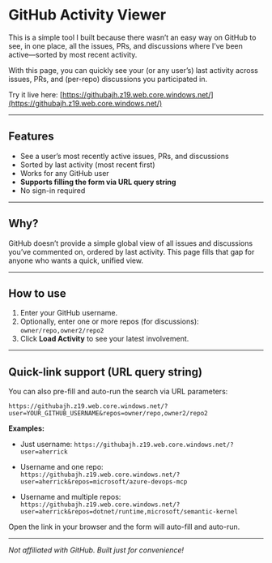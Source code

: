 # GitHub Activity Viewer

This is a simple tool I built because there wasn’t an easy way on GitHub to see, in one place, all the issues, PRs, and discussions where I’ve been active—sorted by most recent activity.

With this page, you can quickly see your (or any user’s) last activity across issues, PRs, and (per-repo) discussions you participated in.

Try it live here:
[https://githubajh.z19.web.core.windows.net/](https://githubajh.z19.web.core.windows.net/)

---

## Features

* See a user’s most recently active issues, PRs, and discussions
* Sorted by last activity (most recent first)
* Works for any GitHub user
* **Supports filling the form via URL query string**
* No sign-in required

---

## Why?

GitHub doesn’t provide a simple global view of all issues and discussions you’ve commented on, ordered by last activity.
This page fills that gap for anyone who wants a quick, unified view.

---

## How to use

1. Enter your GitHub username.
2. Optionally, enter one or more repos (for discussions): `owner/repo,owner2/repo2`
3. Click **Load Activity** to see your latest involvement.

---

## Quick-link support (URL query string)

You can also pre-fill and auto-run the search via URL parameters:

```
https://githubajh.z19.web.core.windows.net/?user=YOUR_GITHUB_USERNAME&repos=owner/repo,owner2/repo2
```

**Examples:**

* Just username:
  `https://githubajh.z19.web.core.windows.net/?user=aherrick`

* Username and one repo:
  `https://githubajh.z19.web.core.windows.net/?user=aherrick&repos=microsoft/azure-devops-mcp`

* Username and multiple repos:
  `https://githubajh.z19.web.core.windows.net/?user=aherrick&repos=dotnet/runtime,microsoft/semantic-kernel`

Open the link in your browser and the form will auto-fill and auto-run.

---

*Not affiliated with GitHub. Built just for convenience!*
